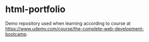 # html-portfolio
Demo repository used when learning according to course at https://www.udemy.com/course/the-complete-web-development-bootcamp.
